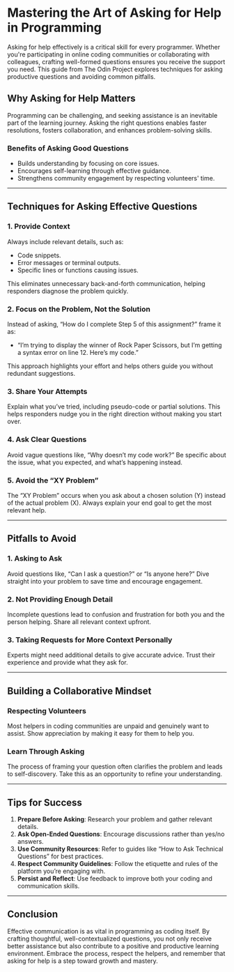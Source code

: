 # Mastering the Art of Asking for Help in Programming

Asking for help effectively is a critical skill for every programmer. Whether you're participating in online coding communities or collaborating with colleagues, crafting well-formed questions ensures you receive the support you need. This guide from The Odin Project explores techniques for asking productive questions and avoiding common pitfalls.

## Why Asking for Help Matters

Programming can be challenging, and seeking assistance is an inevitable part of the learning journey. Asking the right questions enables faster resolutions, fosters collaboration, and enhances problem-solving skills.

### Benefits of Asking Good Questions

- Builds understanding by focusing on core issues.
- Encourages self-learning through effective guidance.
- Strengthens community engagement by respecting volunteers' time.

---

## Techniques for Asking Effective Questions

### 1. **Provide Context**

Always include relevant details, such as:

- Code snippets.
- Error messages or terminal outputs.
- Specific lines or functions causing issues.

This eliminates unnecessary back-and-forth communication, helping responders diagnose the problem quickly.

### 2. **Focus on the Problem, Not the Solution**

Instead of asking, “How do I complete Step 5 of this assignment?” frame it as:

- “I’m trying to display the winner of Rock Paper Scissors, but I’m getting a syntax error on line 12. Here’s my code.”

This approach highlights your effort and helps others guide you without redundant suggestions.

### 3. **Share Your Attempts**

Explain what you’ve tried, including pseudo-code or partial solutions. This helps responders nudge you in the right direction without making you start over.

### 4. **Ask Clear Questions**

Avoid vague questions like, “Why doesn’t my code work?” Be specific about the issue, what you expected, and what’s happening instead.

### 5. **Avoid the “XY Problem”**

The “XY Problem” occurs when you ask about a chosen solution (Y) instead of the actual problem (X). Always explain your end goal to get the most relevant help.

---

## Pitfalls to Avoid

### 1. **Asking to Ask**

Avoid questions like, “Can I ask a question?” or “Is anyone here?” Dive straight into your problem to save time and encourage engagement.

### 2. **Not Providing Enough Detail**

Incomplete questions lead to confusion and frustration for both you and the person helping. Share all relevant context upfront.

### 3. **Taking Requests for More Context Personally**

Experts might need additional details to give accurate advice. Trust their experience and provide what they ask for.

---

## Building a Collaborative Mindset

### Respecting Volunteers

Most helpers in coding communities are unpaid and genuinely want to assist. Show appreciation by making it easy for them to help you.

### Learn Through Asking

The process of framing your question often clarifies the problem and leads to self-discovery. Take this as an opportunity to refine your understanding.

---

## Tips for Success

1. **Prepare Before Asking**: Research your problem and gather relevant details.
2. **Ask Open-Ended Questions**: Encourage discussions rather than yes/no answers.
3. **Use Community Resources**: Refer to guides like “How to Ask Technical Questions” for best practices.
4. **Respect Community Guidelines**: Follow the etiquette and rules of the platform you’re engaging with.
5. **Persist and Reflect**: Use feedback to improve both your coding and communication skills.

---

## Conclusion

Effective communication is as vital in programming as coding itself. By crafting thoughtful, well-contextualized questions, you not only receive better assistance but also contribute to a positive and productive learning environment. Embrace the process, respect the helpers, and remember that asking for help is a step toward growth and mastery.
